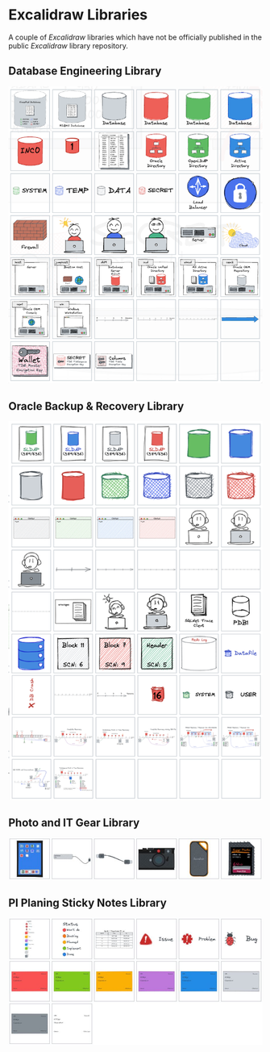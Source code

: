 # Excalidraw Libraries

A couple of *Excalidraw* libraries which have not be officially published in the
public *Excalidraw* library repository.

## Database Engineering Library

![Database Engineering Library](./db-eng.png)

## Oracle Backup & Recovery Library

![Oracle Backup & Recovery Library](./oradb-backup.png)

## Photo and IT Gear Library

![Photo and IT Gear Library](./it-and-photo-gear.jpeg)

## PI Planing Sticky Notes Library

![PI Planing Sticky Notes Library](./pi-planning-sticky-notes.jpeg)
